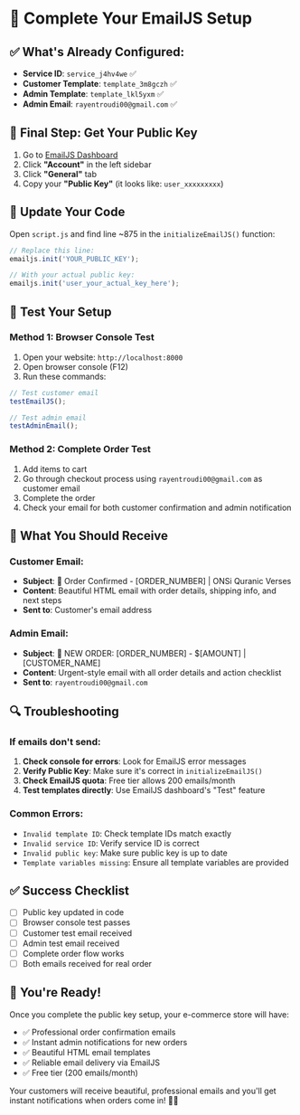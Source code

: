 # 🔧 Complete Your EmailJS Setup

## ✅ What's Already Configured:
- **Service ID**: `service_j4hv4we` ✅
- **Customer Template**: `template_3m8gczh` ✅  
- **Admin Template**: `template_lkl5yxm` ✅
- **Admin Email**: `rayentroudi00@gmail.com` ✅

## 🔑 Final Step: Get Your Public Key

1. Go to [EmailJS Dashboard](https://dashboard.emailjs.com/)
2. Click **"Account"** in the left sidebar
3. Click **"General"** tab
4. Copy your **"Public Key"** (it looks like: `user_xxxxxxxxx`)

## 📝 Update Your Code

Open `script.js` and find line ~875 in the `initializeEmailJS()` function:

```javascript
// Replace this line:
emailjs.init('YOUR_PUBLIC_KEY');

// With your actual public key:
emailjs.init('user_your_actual_key_here');
```

## 🧪 Test Your Setup

### Method 1: Browser Console Test
1. Open your website: `http://localhost:8000`
2. Open browser console (F12)
3. Run these commands:

```javascript
// Test customer email
testEmailJS();

// Test admin email  
testAdminEmail();
```

### Method 2: Complete Order Test
1. Add items to cart
2. Go through checkout process using `rayentroudi00@gmail.com` as customer email
3. Complete the order
4. Check your email for both customer confirmation and admin notification

## 📧 What You Should Receive

### Customer Email:
- **Subject**: 🎉 Order Confirmed - [ORDER_NUMBER] | ONSi Quranic Verses
- **Content**: Beautiful HTML email with order details, shipping info, and next steps
- **Sent to**: Customer's email address

### Admin Email:
- **Subject**: 🚨 NEW ORDER: [ORDER_NUMBER] - $[AMOUNT] | [CUSTOMER_NAME]
- **Content**: Urgent-style email with all order details and action checklist
- **Sent to**: `rayentroudi00@gmail.com`

## 🔍 Troubleshooting

### If emails don't send:
1. **Check console for errors**: Look for EmailJS error messages
2. **Verify Public Key**: Make sure it's correct in `initializeEmailJS()`
3. **Check EmailJS quota**: Free tier allows 200 emails/month
4. **Test templates directly**: Use EmailJS dashboard's "Test" feature

### Common Errors:
- `Invalid template ID`: Check template IDs match exactly
- `Invalid service ID`: Verify service ID is correct
- `Invalid public key`: Make sure public key is up to date
- `Template variables missing`: Ensure all template variables are provided

## ✅ Success Checklist
- [ ] Public key updated in code
- [ ] Browser console test passes
- [ ] Customer test email received
- [ ] Admin test email received  
- [ ] Complete order flow works
- [ ] Both emails received for real order

## 🎉 You're Ready!

Once you complete the public key setup, your e-commerce store will have:
- ✅ Professional order confirmation emails
- ✅ Instant admin notifications for new orders
- ✅ Beautiful HTML email templates
- ✅ Reliable email delivery via EmailJS
- ✅ Free tier (200 emails/month)

Your customers will receive beautiful, professional emails and you'll get instant notifications when orders come in! 📧✨
